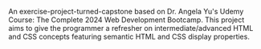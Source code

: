 An exercise-project-turned-capstone based on Dr. Angela Yu's Udemy Course: The Complete 2024 Web Development Bootcamp.
This project aims to give the programmer a refresher on intermediate/advanced HTML and CSS concepts featuring 
semantic HTML and CSS display properties.
